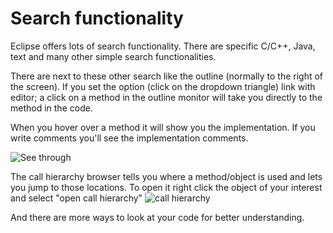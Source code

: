 Search functionality
=====
Eclipse offers lots of search functionality. There are specific C/C++, Java, text and many other simple search functionalities.  

There are next to these other search like the outline (normally to the right of the screen). If you set the option (click on the dropdown triangle) link with editor; a click on a method in the outline monitor will take you directly to the method in the code.  
 
When you hover over a method it will show you the implementation. If you write comments you'll see the implementation comments.  

![See through](http://iloapp.baeyens.it/data/_gallery/public/6/142720922021860700_resized.png "An example of on-page information") 

The call hierarchy browser tells you where a method/object is used and lets you jump to those locations. To open it right click the object of your interest and select "open call hierarchy"
![call hierarchy](http://iloapp.baeyens.it/data/_gallery/public/6/142720921908453200_resized.png "An example of a call hierarchy")  

And there are more ways to look at your code for better understanding. 
